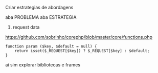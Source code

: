 Criar estrategias de abordagens

aba PROBLEMA
aba ESTRATEGIA


1. request data

https://github.com/sobrinho/corephp/blob/master/core/functions.php

	function param ($key, $default = null) {
	    return isset($_REQUEST[$key]) ? $_REQUEST[$key] : $default;
	}


ai sim explorar bibliotecas e frames
